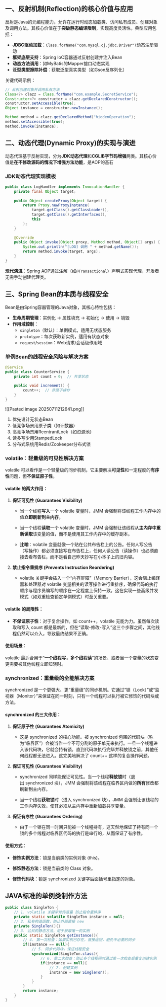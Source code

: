 ## 一、反射机制(Reflection)的核心价值与应用
反射是Java的元编程能力，允许在运行时动态加载类、访问私有成员、创建对象及调用方法。其核心价值在于**突破静态编译限制**，实现高度灵活性。典型应用包括：
- **JDBC驱动加载**：`Class.forName("com.mysql.cj.jdbc.Driver")`动态注册驱动
- **框架底层支持**：Spring IoC容器通过反射创建并注入Bean
- **动态方法调用**：如MyBatis的Mapper接口动态实现
- **泛型类型擦除补偿**：获取泛型真实类型（如Gson反序列化）
  
关键代码示例：
```java
// 反射创建对象并调用私有方法
Class<?> clazz = Class.forName("com.example.SecretService");
Constructor<?> constructor = clazz.getDeclaredConstructor();
constructor.setAccessible(true);
Object instance = constructor.newInstance();

Method method = clazz.getDeclaredMethod("hiddenOperation");
method.setAccessible(true);
method.invoke(instance);
```

## 二、动态代理(Dynamic Proxy)的实现与演进

动态代理基于反射实现，分为​**​JDK动态代理​**​和​**​CGLIB字节码增强​**​两类。其核心价值是​**​在不修改源码的情况下增强方法功能​**​，是AOP的基石
### JDK动态代理实现模板
```JAVA
public class LogHandler implements InvocationHandler {
    private final Object target;
    
    public Object createProxy(Object target) {
        return Proxy.newProxyInstance(
            target.getClass().getClassLoader(),
            target.getClass().getInterfaces(),
            this
        );
    }
    
    @Override
    public Object invoke(Object proxy, Method method, Object[] args) {
        System.out.println("[LOG] 调用 " + method.getName());
        return method.invoke(target, args);
    }
}
```
**现代演进​**​：Spring AOP通过注解（如`@Transactional`）声明式实现代理，开发者无需手动创建代理类。
## 三、Spring Bean的本质与线程安全

Bean是由Spring容器管理的Java对象，其核心特性包括：

- ​**​生命周期管理​**​：实例化 → 属性填充 → 初始化 → 使用 → 销毁
- ​**​作用域控制​**​：
    - `singleton`（默认）：单例模式，适用无状态服务
    - `prototype`：每次获取新实例，适用有状态对象
    - `request`/`session`：Web请求/会话级作用域

### 单例Bean的线程安全风险与解决方案
```JAVA
@Service 
public class CounterService {
    private int count = 0;  // 共享状态
    
    public void increment() {
        count++;  // 非原子操作
    }
}
```
![[Pasted image 20250711212641.png]]

1. 优先设计无状态Bean
2. 低竞争场景用原子类（如计数器）
3. 高竞争场景用ReentrantLock（如资源池）
4. 读多写少用StampedLock
5. 分布式系统用Redis/Zookeeper分布式锁


### **volatile：轻量级的可见性解决方案**

volatile 可以看作是一个轻量级的同步机制，它主要解决**可见性**和一定程度的**有序性**问题，但**不保证原子性**。

#### **volatile 的两大作用：**

1. **保证可见性 (Guarantees Visibility)**
    
    - 当一个线程**写入**一个 volatile 变量时，JMM 会强制将该线程工作内存中的值**立即刷新到主内存**。
        
    - 当一个线程**读取**一个 volatile 变量时，JMM 会强制让该线程从**主内存中重新读取**该变量的值，而不是使用其工作内存中的缓存副本。
        
    - **比喻**：volatile 变量就像一个贴在公共布告栏上的公告。任何人写公告（写操作）都必须直接写在布告栏上，任何人读公告（读操作）也必须直接去看布告栏，而不是看自己昨天抄写在小本子上的旧内容。
        
2. **禁止指令重排序 (Prevents Instruction Reordering)**
    
    - volatile 关键字会插入一个“内存屏障”（Memory Barrier），这会阻止编译器和处理器对 volatile 变量相关的读写操作进行重排序，确保代码的执行顺序与程序员编写的顺序在一定程度上保持一致。这在实现一些高级并发模式（如双重检查锁定单例模式）时至关重要。
        

#### **volatile 的局限性：**

- **不保证原子性**：对于复合操作，如 count++，volatile 无能为力。虽然每次读取和写入 count 都是最新的，但在“读取-修改-写入”这三个步骤之间，其他线程仍然可以介入，导致最终结果不正确。
    

#### **使用场景：**

volatile 最适合用于“**一个线程写，多个线程读**”的场景，或者当一个变量的状态变更需要被其他线程立即知晓时。

### **synchronized：重量级的全能解决方案**

synchronized 是一个更强大、更“重量级”的同步机制。它通过“锁（Lock）”或“监视器（Monitor）”来保证在同一时刻，只有一个线程可以执行被它修饰的代码块或方法。

#### **synchronized 的三大作用：**

1. **保证原子性 (Guarantees Atomicity)**
    
    - 这是 synchronized 的核心功能。被 synchronized 包围的代码块（称为“临界区”）会被当作一个不可分割的原子单元来执行。一旦一个线程进入该代码块，它就会持有锁，直到代码块执行完毕并释放锁之前，其他任何线程都无法进入。这完美地解决了 count++ 这样的复合操作问题。
        
2. **保证可见性 (Guarantees Visibility)**
    
    - synchronized 同样能保证可见性。当一个线程**释放锁**时（退出 synchronized 块），JMM 会强制将该线程在临界区内做的**所有**修改都刷新到主内存。
        
    - 当一个线程**获取锁**时（进入 synchronized 块），JMM 会强制让该线程的工作内存失效，使其必须从主内存中重新加载共享变量。
        
3. **保证有序性 (Guarantees Ordering)**
    
    - 由于一个锁在同一时间只能被一个线程持有，这天然地保证了持有同一个锁的多个线程对临界区代码的执行是串行的，从而保证了有序性。
        

#### **使用方式：**

- **修饰实例方法**：锁是当前类的实例对象 (this)。
    
- **修饰静态方法**：锁是当前类的 Class 对象。
    
- **修饰代码块**：锁是 synchronized 关键字后面括号里指定的对象。

## JAVA标准的单例类制作方法

```JAVA
public class SingleTon {
    // 1. volatile 关键字修饰变量 防止指令重排序
    private static volatile SingleTon instance = null;
    // 2. 私有构造函数，防止外部直接 new
    private SingleTon(){}
    // 3. 公共的静态方法，用于获取唯一的实例
    public static SingleTon getInstance(){
        // 4. 第一次检查：如果实例已存在，直接返回，避免不必要的同步
        if(instance == null){
            // 5. 同步代码块，保证线程安全
            synchronized(SingleTon.class){
                // 6. 第二次检查：防止多个线程同时通过第一次检查后重复创建实例
                if(instance == null){
                    // 7. 创建实例
                    instance = new SingleTon();
                }
            }
        }
        return instance;
    }
}
```
